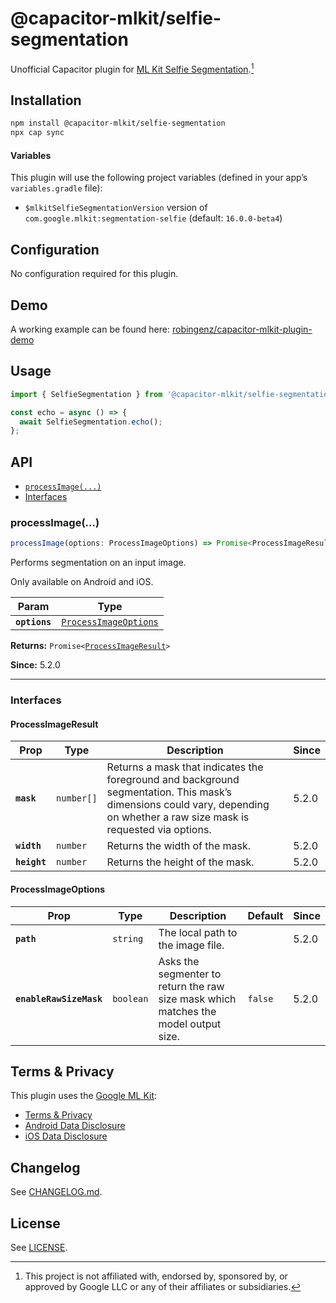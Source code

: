 # @capacitor-mlkit/selfie-segmentation

Unofficial Capacitor plugin for [ML Kit Selfie Segmentation](https://developers.google.com/ml-kit/vision/selfie-segmentation).[^1]

## Installation

```bash
npm install @capacitor-mlkit/selfie-segmentation
npx cap sync
```

#### Variables

This plugin will use the following project variables (defined in your app’s `variables.gradle` file):

- `$mlkitSelfieSegmentationVersion` version of `com.google.mlkit:segmentation-selfie` (default: `16.0.0-beta4`)

## Configuration

No configuration required for this plugin.

## Demo

A working example can be found here: [robingenz/capacitor-mlkit-plugin-demo](https://github.com/robingenz/capacitor-mlkit-plugin-demo)

## Usage

```typescript
import { SelfieSegmentation } from '@capacitor-mlkit/selfie-segmentation';

const echo = async () => {
  await SelfieSegmentation.echo();
};
```

## API

<docgen-index>

* [`processImage(...)`](#processimage)
* [Interfaces](#interfaces)

</docgen-index>

<docgen-api>
<!--Update the source file JSDoc comments and rerun docgen to update the docs below-->

### processImage(...)

```typescript
processImage(options: ProcessImageOptions) => Promise<ProcessImageResult>
```

Performs segmentation on an input image.

Only available on Android and iOS.

| Param         | Type                                                                |
| ------------- | ------------------------------------------------------------------- |
| **`options`** | <code><a href="#processimageoptions">ProcessImageOptions</a></code> |

**Returns:** <code>Promise&lt;<a href="#processimageresult">ProcessImageResult</a>&gt;</code>

**Since:** 5.2.0

--------------------


### Interfaces


#### ProcessImageResult

| Prop         | Type                  | Description                                                                                                                                                                 | Since |
| ------------ | --------------------- | --------------------------------------------------------------------------------------------------------------------------------------------------------------------------- | ----- |
| **`mask`**   | <code>number[]</code> | Returns a mask that indicates the foreground and background segmentation. This mask’s dimensions could vary, depending on whether a raw size mask is requested via options. | 5.2.0 |
| **`width`**  | <code>number</code>   | Returns the width of the mask.                                                                                                                                              | 5.2.0 |
| **`height`** | <code>number</code>   | Returns the height of the mask.                                                                                                                                             | 5.2.0 |


#### ProcessImageOptions

| Prop                    | Type                 | Description                                                                         | Default            | Since |
| ----------------------- | -------------------- | ----------------------------------------------------------------------------------- | ------------------ | ----- |
| **`path`**              | <code>string</code>  | The local path to the image file.                                                   |                    | 5.2.0 |
| **`enableRawSizeMask`** | <code>boolean</code> | Asks the segmenter to return the raw size mask which matches the model output size. | <code>false</code> | 5.2.0 |

</docgen-api>

## Terms & Privacy

This plugin uses the [Google ML Kit](https://developers.google.com/ml-kit):

- [Terms & Privacy](https://developers.google.com/ml-kit/terms)
- [Android Data Disclosure](https://developers.google.com/ml-kit/android-data-disclosure)
- [iOS Data Disclosure](https://developers.google.com/ml-kit/ios-data-disclosure)

## Changelog

See [CHANGELOG.md](https://github.com/capawesome-team/capacitor-mlkit/blob/main/packages/selfie-segmentation/CHANGELOG.md).

## License

See [LICENSE](https://github.com/capawesome-team/capacitor-mlkit/blob/main/packages/selfie-segmentation/LICENSE).

[^1]: This project is not affiliated with, endorsed by, sponsored by, or approved by Google LLC or any of their affiliates or subsidiaries.
